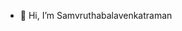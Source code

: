 - 👋 Hi, I’m Samvruthabalavenkatraman



<!---
Samvruthabalavenkatraman/Samvruthabalavenkatraman is a ✨ special ✨ repository because its `README.md` (this file) appears on your GitHub profile.
You can click the Preview link to take a look at your changes.
--->
